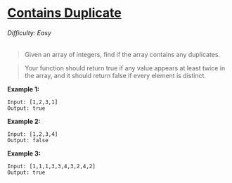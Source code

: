 # [Contains Duplicate](https://leetcode.com/problems/contains-duplicate/)

###### Difficulty: Easy

> Given an array of integers, find if the array contains any duplicates.

> Your function should return true if any value appears at least twice in the array, and it should return false if every element is distinct.

**Example 1:**

    Input: [1,2,3,1]
    Output: true

**Example 2:**

    Input: [1,2,3,4]
    Output: false

**Example 3:**

    Input: [1,1,1,3,3,4,3,2,4,2]
    Output: true